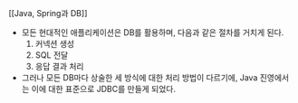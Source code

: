 [[Java, Spring과 DB]]

* 모든 현대적인 애플리케이션은 DB를 활용하며, 다음과 같은 절차를 거치게 된다.
	1. 커넥션 생성
	2. SQL 전달
	3. 응답 결과 처리
* 그러나 모든 DB마다 상술한 세 방식에 대한 처리 방법이 다르기에, Java 진영에서는 이에 대한 표준으로 JDBC를 만들게 되었다.